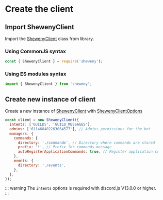 # Create the client

## Import ShewenyClient

Import the [ShewenyClient](../../doc/client/ShewenyClient.md) class from library.

### Using CommonJS syntax

```js [Javascript CJS]
const { ShewenyClient } = require('sheweny');
```

### Using ES modules syntax

```ts [Typescript ESM]
import { ShewenyClient } from 'sheweny';
```

## Create new instance of client

Create a new instance of [ShewenyClient](../../doc/client/ShewenyClient.md) with [ShewenyClientOptions](../../doc/typedef/ShewenyClientOptions.md)

```js [Javascript CJS]
const client = new ShewenyClient({
  intents: ['GUILDS', 'GUILD_MESSAGES'],
  admins: ['611468402263064577'], // Admins permissions for the bot
  managers: {
    commands: {
      directory: './commands', // Directory where commands are stored
      prefix: '!', // Prefix for commands-message
      autoRegisterApplicationCommands: true, // Register application commands
    },
    events: {
      directory: './events',
    },
  },
});
```

::: warning
The `intents` options is required with discord.js V13.0.0 or higher.
:::
